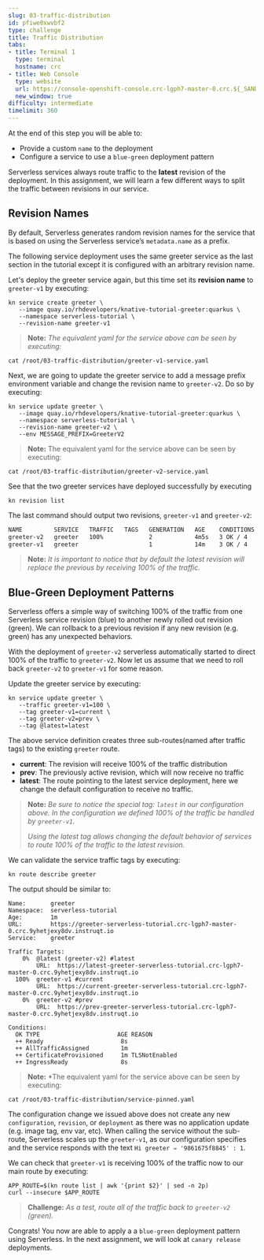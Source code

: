 ```yaml
---
slug: 03-traffic-distribution
id: pfiwe0xwvbf2
type: challenge
title: Traffic Distribution
tabs:
- title: Terminal 1
  type: terminal
  hostname: crc
- title: Web Console
  type: website
  url: https://console-openshift-console.crc-lgph7-master-0.crc.${_SANDBOX_ID}.instruqt.io
  new_window: true
difficulty: intermediate
timelimit: 360
---
```

At the end of this step you will be able to:
- Provide a custom `name` to the deployment
- Configure a service to use a `blue-green` deployment pattern

Serverless services always route traffic to the **latest** revision of the deployment. In this assignment, we will learn a few different ways to split the traffic between revisions in our service.

## Revision Names
By default, Serverless generates random revision names for the service that is based on using the Serverless service’s `metadata.name` as a prefix.

The following service deployment uses the same greeter service as the last section in the tutorial except it is configured with an arbitrary revision name.

Let's deploy the greeter service again, but this time set its **revision name** to `greeter-v1` by executing:

```
kn service create greeter \
   --image quay.io/rhdevelopers/knative-tutorial-greeter:quarkus \
   --namespace serverless-tutorial \
   --revision-name greeter-v1
```

> **Note:** *The equivalent yaml for the service above can be seen by executing:*

```
cat /root/03-traffic-distribution/greeter-v1-service.yaml
```

Next, we are going to update the greeter service to add a message prefix environment variable and change the revision name to `greeter-v2`.  Do so by executing:

```
kn service update greeter \
   --image quay.io/rhdevelopers/knative-tutorial-greeter:quarkus \
   --namespace serverless-tutorial \
   --revision-name greeter-v2 \
   --env MESSAGE_PREFIX=GreeterV2
```

> **Note:** The equivalent yaml for the service above can be seen by executing:

```
cat /root/03-traffic-distribution/greeter-v2-service.yaml
```

See that the two greeter services have deployed successfully by executing

```
kn revision list
```

The last command should output two revisions, `greeter-v1` and `greeter-v2`:

```bash
NAME         SERVICE   TRAFFIC   TAGS   GENERATION   AGE    CONDITIONS   READY   REASON
greeter-v2   greeter   100%             2            4m5s   3 OK / 4     True
greeter-v1   greeter                    1            14m    3 OK / 4     True
```

> **Note:** *It is important to notice that by default the latest revision will replace the previous by receiving 100% of the traffic.*

## Blue-Green Deployment Patterns
Serverless offers a simple way of switching 100% of the traffic from one Serverless service revision (blue) to another newly rolled out revision (green).  We can rollback to a previous revision if any new revision (e.g. green) has any unexpected behaviors.

With the deployment of `greeter-v2` serverless automatically started to direct 100% of the traffic to `greeter-v2`. Now let us assume that we need to roll back `greeter-v2` to `greeter-v1` for some reason.

Update the greeter service by executing:

```
kn service update greeter \
   --traffic greeter-v1=100 \
   --tag greeter-v1=current \
   --tag greeter-v2=prev \
   --tag @latest=latest
```

The above service definition creates three sub-routes(named after traffic tags) to the existing `greeter` route.
- **current**: The revision will receive 100% of the traffic distribution
- **prev**: The previously active revision, which will now receive no traffic
- **latest**: The route pointing to the latest service deployment, here we change the default configuration to receive no traffic.

> **Note:** *Be sure to notice the special tag: `latest` in our configuration above.  In the configuration we defined 100% of the traffic be handled by `greeter-v1`.*
>
> *Using the latest tag allows changing the default behavior of services to route 100% of the traffic to the latest revision.*

We can validate the service traffic tags by executing:

```
kn route describe greeter
```

The output should be similar to:

```
Name:       greeter
Namespace:  serverless-tutorial
Age:        1m
URL:        https://greeter-serverless-tutorial.crc-lgph7-master-0.crc.9yhetjexy8dv.instruqt.io
Service:    greeter

Traffic Targets:
    0%  @latest (greeter-v2) #latest
        URL:  https://latest-greeter-serverless-tutorial.crc-lgph7-master-0.crc.9yhetjexy8dv.instruqt.io
  100%  greeter-v1 #current
        URL:  https://current-greeter-serverless-tutorial.crc-lgph7-master-0.crc.9yhetjexy8dv.instruqt.io
    0%  greeter-v2 #prev
        URL:  https://prev-greeter-serverless-tutorial.crc-lgph7-master-0.crc.9yhetjexy8dv.instruqt.io

Conditions:
  OK TYPE                      AGE REASON
  ++ Ready                      8s
  ++ AllTrafficAssigned         1m
  ++ CertificateProvisioned     1m TLSNotEnabled
  ++ IngressReady               8s
```

> **Note:** *The equivalent yaml for the service above can be seen by executing:

```
cat /root/03-traffic-distribution/service-pinned.yaml
```

The configuration change we issued above does not create any new `configuration`, `revision`, or `deployment` as there was no application update (e.g. image tag, env var, etc).  When calling the service without the sub-route, Serverless scales up the `greeter-v1`, as our configuration specifies and the service responds with the text `Hi greeter ⇒ '9861675f8845' : 1`.

We can check that `greeter-v1` is receiving 100% of the traffic now to our main route by executing:

```
APP_ROUTE=$(kn route list | awk '{print $2}' | sed -n 2p)
curl --insecure $APP_ROUTE
```

> **Challenge:** *As a test, route all of the traffic back to `greeter-v2` (green).*

Congrats! You now are able to apply a a `blue-green` deployment pattern using Serverless.  In the next assignment, we will look at `canary release` deployments.
